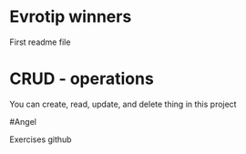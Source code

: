 # Evrotip winners 

First readme file 

# CRUD - operations

You can create, read, update, and delete thing in this project

#Angel 

Exercises github